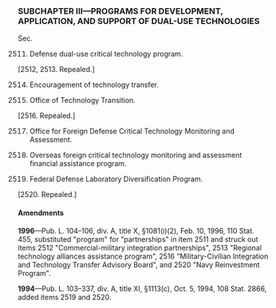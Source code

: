 ### SUBCHAPTER III—PROGRAMS FOR DEVELOPMENT, APPLICATION, AND SUPPORT OF DUAL-USE TECHNOLOGIES ###

Sec.

2511. Defense dual-use critical technology program.

[2512, 2513. Repealed.]

2514. Encouragement of technology transfer.

2515. Office of Technology Transition.

[2516. Repealed.]

2517. Office for Foreign Defense Critical Technology Monitoring and Assessment.

2518. Overseas foreign critical technology monitoring and assessment financial assistance program.

2519. Federal Defense Laboratory Diversification Program.

[2520. Repealed.]

#### Amendments ####

**1996**—Pub. L. 104–106, div. A, title X, §1081(i)(2), Feb. 10, 1996, 110 Stat. 455, substituted "program" for "partnerships" in item 2511 and struck out items 2512 "Commercial-military integration partnerships", 2513 "Regional technology alliances assistance program", 2516 "Military-Civilian Integration and Technology Transfer Advisory Board", and 2520 "Navy Reinvestment Program".

**1994**—Pub. L. 103–337, div. A, title XI, §1113(c), Oct. 5, 1994, 108 Stat. 2866, added items 2519 and 2520.